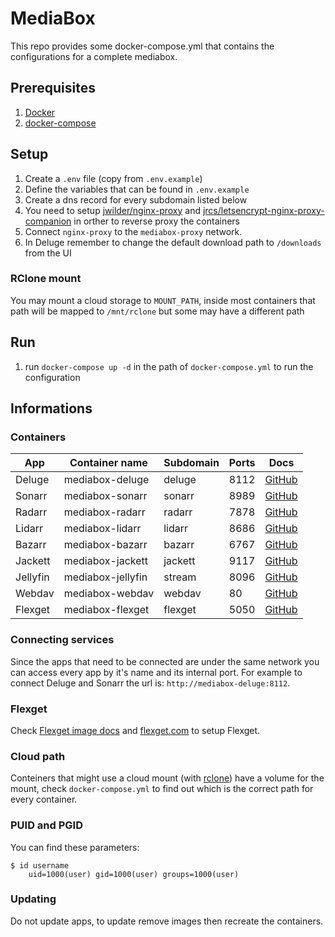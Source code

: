 # MediaBox
This repo provides some docker-compose.yml that contains the configurations for a complete mediabox.

## Prerequisites
1. [Docker](https://docs.docker.com/install/)
2. [docker-compose](https://docs.docker.com/compose/install/)

## Setup
1. Create a `.env` file (copy from `.env.example`)
2. Define the variables that can be found in `.env.example`
3. Create a dns record for every subdomain listed below
4. You need to setup [jwilder/nginx-proxy](https://github.com/jwilder/nginx-proxy) and [jrcs/letsencrypt-nginx-proxy-companion](https://github.com/jrcs/letsencrypt-nginx-proxy-companion) in orther to reverse proxy the containers
5. Connect `nginx-proxy` to the `mediabox-proxy` network.
6. In Deluge remember to change the default download path to `/downloads` from the UI

### RClone mount
You may mount a cloud storage to `MOUNT_PATH`, inside most containers that path will be mapped to `/mnt/rclone` but some may have a different path

## Run
1. run `docker-compose up -d` in the path of `docker-compose.yml` to run the configuration

## Informations
### Containers
| App       | Container name     | Subdomain | Ports    | Docs                                                      |
| --------- | ------------------ | --------- | -------- | --------------------------------------------------------- |
| Deluge    | mediabox-deluge    | deluge    | 8112     | [GitHub](https://github.com/binhex/arch-delugevpn)        |
| Sonarr    | mediabox-sonarr    | sonarr    | 8989     | [GitHub](https://github.com/linuxserver/docker-sonarr)    |
| Radarr    | mediabox-radarr    | radarr    | 7878     | [GitHub](https://github.com/linuxserver/docker-radarr)    |
| Lidarr    | mediabox-lidarr    | lidarr    | 8686     | [GitHub](https://github.com/linuxserver/docker-lidarr)    |
| Bazarr    | mediabox-bazarr    | bazarr    | 6767     | [GitHub](https://github.com/linuxserver/docker-bazarr)    |
| Jackett   | mediabox-jackett   | jackett   | 9117     | [GitHub](https://github.com/linuxserver/docker-jackett)   |
| Jellyfin  | mediabox-jellyfin  | stream    | 8096     | [GitHub](https://github.com/linuxserver/docker-jellyfin)  |
| Webdav    | mediabox-webdav    | webdav    | 80       | [GitHub](https://hub.docker.com/r/bytemark/webdav/)       |
| Flexget   | mediabox-flexget   | flexget   | 5050     | [GitHub](https://github.com/cpoppema/docker-flexget)      |

### Connecting services
Since the apps that need to be connected are under the same network you can access every app by it's name and its internal port.
For example to connect Deluge and Sonarr the url is: `http://mediabox-deluge:8112`.

### Flexget
Check [Flexget image docs](https://github.com/cpoppema/docker-flexget) and [flexget.com](https://flexget.com/) to setup Flexget.

### Cloud path
Conteiners that might use a cloud mount (with [rclone](https://rclone.org)) have a volume for the mount, check `docker-compose.yml` to find out which is the correct path for every container.

### PUID and PGID
You can find these parameters:
```
$ id username
    uid=1000(user) gid=1000(user) groups=1000(user)
```

### Updating
Do not update apps, to update remove images then recreate the containers.
